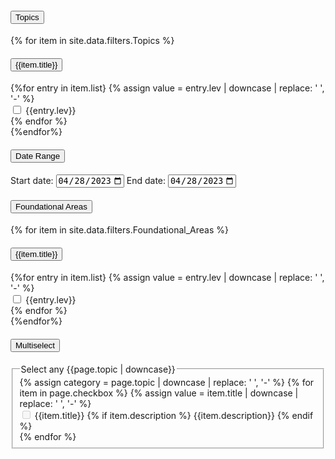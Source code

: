 <div class="usa-accordion accordion">
  <h4 class="usa-accordion__heading">
    <button
      class="usa-accordion__button"
      aria-expanded="true"
      aria-controls="a1"
    >
      Topics
    </button>
  </h4>
  <div id="a1" class="usa-accordion__content usa-prose">
    <div class="usa-accordion accordion">
        {% for item in site.data.filters.Topics %}
            <h4 class="usa-accordion__heading">
                <button            
                class="usa-accordion__button"
                aria-expanded="false"
                aria-controls="b{{forloop.index}}">
                    {{item.title}}
                </button>
            </h4>
            <div id="b{{forloop.index}}" class="usa-accordion__content usa-prose">
              {%for entry in item.list}
                {% assign value = entry.lev | downcase | replace: ' ', '-' %}
                <div class="usa-checkbox">
                    <input class="usa-checkbox__input"
                    id="check-{{value}}"
                    type="checkbox"
                    name="{{category}}"
                    value="{{value}}"
                    />
                    <label class="usa-checkbox__label" for="check-{{value}}">
                        {{entry.lev}}
                    </label>
                </div>
              {% endfor %}
            </div>
        {%endfor%}
    </div>
  </div>
  <h4 class="usa-accordion__heading">
    <button
      class="usa-accordion__button"
      aria-expanded="false"
      aria-controls="a2"
    >
      Date Range
    </button>
  </h4>
  <div id="a2" class="usa-accordion__content usa-prose">
    <label for="start">Start date:</label>
    <input type="date" id="start" name="date-start"
          value="2023-04-28"
          min="1960-04-28" max="2023-04-28">
    <label for="start">End date:</label>
    <input type="date" id="end" name="date-end"
          value="2023-04-28"
          min="1960-04-28" max="2023-04-28">
  </div>
  <h4 class="usa-accordion__heading">
    <button
      class="usa-accordion__button"
      aria-expanded="false"
      aria-controls="a3"
    >
      Foundational Areas
    </button>
  </h4>
  <div id="a3" class="usa-accordion__content usa-prose">
    <div class="usa-accordion accordion">
        {% for item in site.data.filters.Foundational_Areas %}
            <h4 class="usa-accordion__heading">
                <button            
                class="usa-accordion__button"
                aria-expanded="false"
                aria-controls="d{{forloop.index}}">
                    {{item.title}}
                </button>
            </h4>
            <div id="d{{forloop.index}}" class="usa-accordion__content usa-prose">
              {%for entry in item.list}
                {% assign value = entry.lev | downcase | replace: ' ', '-' %}
                <div class="usa-checkbox">
                    <input class="usa-checkbox__input"
                    id="check-{{value}}"
                    type="checkbox"
                    name="{{category}}"
                    value="{{value}}"
                    />
                    <label class="usa-checkbox__label" for="check-{{value}}">
                        {{entry.lev}}
                    </label>
                </div>
              {% endfor %}
            </div>
        {%endfor%}
    </div>
  </div>
  <h4 class="usa-accordion__heading">
    <button
      class="usa-accordion__button"
      aria-expanded="false"
      aria-controls="a4"
    >
      Multiselect
    </button>
  </h4>
  <div id="a4" class="usa-accordion__content usa-prose">
    <form class="usa-form">
        <fieldset class="usa-fieldset">
        <legend class="usa-legend">Select any {{page.topic | downcase}}</legend>
        {% assign category = page.topic | downcase | replace: ' ', '-' %}
        {% for item in page.checkbox %}
        {% assign value = item.title | downcase | replace: ' ', '-' %}
        <div class="usa-checkbox">
            <input
                {% if item.description %}
                class="usa-checkbox__input usa-checkbox__input--tile"
            {% else %}
                class="usa-checkbox__input"
            {% endif %}
            id="check-{{value}}"
            type="checkbox"
            name="{{category}}"
            value="{{value}}"
            {% if item.disabled %}
                disabled="disabled"
            {% endif %}
            />
            <label class="usa-checkbox__label" for="check-{{value}}">
                {{item.title}}
                {% if item.description %}
                    <span class="usa-checkbox__label-description">
                        {{item.description}}
                    </span>
                {% endif %}
            </label>
        </div>
        {% endfor %}
        </fieldset>
    </form>
  </div>
</div>


